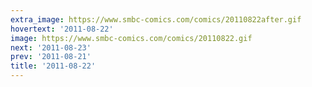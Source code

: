 ```yaml
---
extra_image: https://www.smbc-comics.com/comics/20110822after.gif
hovertext: '2011-08-22'
image: https://www.smbc-comics.com/comics/20110822.gif
next: '2011-08-23'
prev: '2011-08-21'
title: '2011-08-22'
---
```

